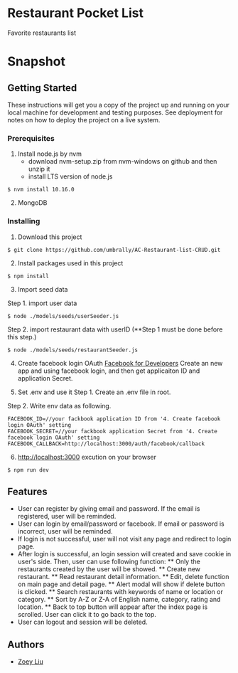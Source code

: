 # Restaurant Pocket List

Favorite restaurants list 

# Snapshot

## Getting Started

These instructions will get you a copy of the project up and running on your local machine for development and testing purposes. See deployment for notes on how to deploy the project on a live system.

### Prerequisites

1. Install node.js by nvm
    * download nvm-setup.zip from nvm-windows on github and then unzip it
    * install LTS version of node.js 
```
$ nvm install 10.16.0
```
2. MongoDB  

### Installing

1. Download this project 
```
$ git clone https://github.com/umbrally/AC-Restaurant-list-CRUD.git
```

2. Install packages used in this project
```
$ npm install
```

3. Import seed data

Step 1. import user data
```
$ node ./models/seeds/userSeeder.js
```
Step 2. import restaurant data with userID (**Step 1 must be done before this step.)
```
$ node ./models/seeds/restaurantSeeder.js
```
4. Create facebook login OAuth
[Facebook for Developers](https://developers.facebook.com/)
Create an new app and using facebook login, and then get applicaiton ID and application Secret. 

5. Set .env and use it
Step 1. Create an .env file in root.

Step 2. Write env data as following. 
```
FACEBOOK_ID=//your fackbook application ID from '4. Create facebook login OAuth' setting
FACEBOOK_SECRET=//your fackbook application Secret from '4. Create facebook login OAuth' setting
FACEBOOK_CALLBACK=http://localhost:3000/auth/facebook/callback 
```

6. [http://localhost:3000](http://localhost:3000) excution on your browser
```
$ npm run dev
```


## Features

* User can register by giving email and password. If the email is registered, user will be reminded.
* User can login by email/password or facebook. If email or password is incorrect, user will be reminded. 
* If login is not successful, user will not visit any page and redirect to login page.
* After login is successful, an login session will created and save cookie in user's side. Then, user can use following function:
  ** Only the restaurants created by the user will be showed.
  ** Create new restaurant.
  ** Read restaurant detail information.
  ** Edit, delete function on main page and detail page.
  ** Alert modal will show if delete button is clicked. 
  ** Search restaurants with keywords of name or location or category.
  ** Sort by A-Z or Z-A of English name, category, rating and location.
  ** Back to top button will appear after the index page is scrolled. User can click it to go back to the top.  
* User can logout and session will be deleted.  

## Authors

* [Zoey Liu](https://github.com/umbrally) 
